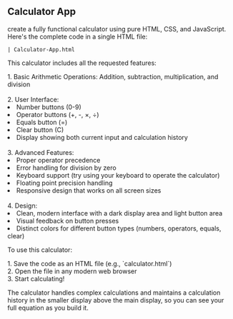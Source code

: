 <h2>Calculator App</h2>
<p>create a fully functional calculator using pure HTML, CSS, and JavaScript. Here's the complete code in a single HTML file:</p>
<p></p>

```
| Calculator-App.html
```

<p>This calculator includes all the requested features:</p>
<span>1. Basic Arithmetic Operations: Addition, subtraction, multiplication, and division</span>
<br><br>
<span>2. User Interface:</span>
<li>Number buttons (0-9)</li>
<li>Operator buttons (+, -, ×, ÷)</li>
<li>Equals button (=)</li>
<li>Clear button (C)</li>
<li>Display showing both current input and calculation history</li>
<br>
<span>3. Advanced Features:</span>
<li>Proper operator precedence</li>
<li>Error handling for division by zero</li>
<li>Keyboard support (try using your keyboard to operate the calculator)</li>
<li>Floating point precision handling</li>
<li>Responsive design that works on all screen sizes</li>
<br>
<span>4. Design:</span>
<li>Clean, modern interface with a dark display area and light button area</li>
<li>Visual feedback on button presses</li>
<li>Distinct colors for different button types (numbers, operators, equals, clear)</li>
<p>To use this calculator:</p>
<span>1. Save the code as an HTML file (e.g., `calculator.html`)</span>
<br>
<span>2. Open the file in any modern web browser</span>
<br>
<span>3. Start calculating!</span>

<p>The calculator handles complex calculations and maintains a calculation history in the smaller display above the main display, so you can see your full equation as you build it.</p>